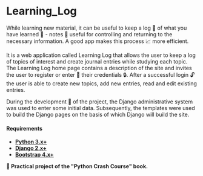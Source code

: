 # Learning_Log

While learning new material, it can be useful to keep a log 📓 of what you have learned 🤔 - notes 📝 useful for controlling and returning to the necessary information. A good app makes this process 📈 more efficient.

It is a web application called Learning Log that allows the user to keep a log of topics of interest and create journal entries while studying each topic.  The Learning Log home page contains a description of the site and invites the user to register or enter 🔑 their credentials 🔒. After a successful login 🔓 the user is able to create new topics, add new entries, read and edit existing entries.

During the development 🔧 of the project, the Django administrative system was used to enter some initial data. Subsequently, the templates were used to build the Django pages on the basis of which Django will build the site. 

#### Requirements
- **[Python 3.x+](https://www.python.org/)**
- **[Django 2.x+](https://www.djangoproject.com/)**
- **[Bootstrap 4.x+](https://getbootstrap.com/)**


**📔 Practical project of the "Python Crash Course" book.**